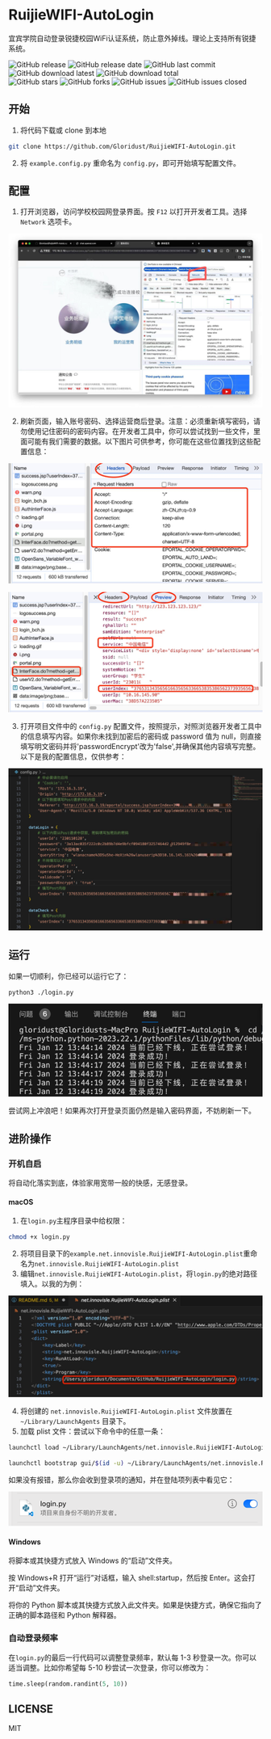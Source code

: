 # RuijieWIFI-AutoLogin
宜宾学院自动登录锐捷校园WiFi认证系统，防止意外掉线。理论上支持所有锐捷系统。

![GitHub release](https://img.shields.io/github/v/release/Gloridust/RuijieWIFI-AutoLogin?style=flat-square)
![GitHub release date](https://img.shields.io/github/release-date/Gloridust/RuijieWIFI-AutoLogin?style=flat-square)
![GitHub last commit](https://img.shields.io/github/last-commit/Gloridust/RuijieWIFI-AutoLogin?style=flat-square)
![GitHub download latest](https://img.shields.io/github/downloads/Gloridust/RuijieWIFI-AutoLogin/latest/total?style=flat-square)
![GitHub download total](https://img.shields.io/github/downloads/Gloridust/RuijieWIFI-AutoLogin/total?style=flat-square)  
![GitHub stars](https://img.shields.io/github/stars/Gloridust/RuijieWIFI-AutoLogin?style=flat-square)
![GitHub forks](https://img.shields.io/github/forks/Gloridust/RuijieWIFI-AutoLogin?style=flat-square)
![GitHub issues](https://img.shields.io/github/issues/Gloridust/RuijieWIFI-AutoLogin?style=flat-square)
![GitHub issues closed](https://img.shields.io/github/issues-closed/Gloridust/RuijieWIFI-AutoLogin?style=flat-square)

## 开始

1. 将代码下载或 clone 到本地

```bash
git clone https://github.com/Gloridust/RuijieWIFI-AutoLogin.git
```

2. 将 `example.config.py` 重命名为 `config.py`，即可开始填写配置文件。

## 配置

1. 打开浏览器，访问学校校园网登录界面。按 `F12` 以打开开发者工具。选择 `Network` 选项卡。

![jpg](./readme_src/1.jpg)

2. 刷新页面，输入账号密码、选择运营商后登录。注意：必须重新填写密码，请勿使用记住密码的密码内容。在开发者工具中，你可以尝试找到一些文件，里面可能有我们需要的数据。以下图片可供参考，你可能在这些位置找到这些配置信息：

![jpg](./readme_src/2.jpg)

![jpg](./readme_src/3.jpg)

3. 打开项目文件中的 `config.py` 配置文件，按照提示，对照浏览器开发者工具中的信息填写内容。如果你未找到加密后的密码或 password 值为 null，则直接填写明文密码并将'passwordEncrypt'改为'false',并确保其他内容填写完整。以下是我的配置信息，仅供参考：

![jpg](./readme_src/4.jpg)

## 运行

如果一切顺利，你已经可以运行它了：

```bash
python3 ./login.py
```

![png](./readme_src/5.png)

尝试网上冲浪吧！如果再次打开登录页面仍然是输入密码界面，不妨刷新一下。

## 进阶操作

### 开机自启

将自动化落实到底，体验家用宽带一般的快感，无感登录。

#### macOS

1. 在`login.py`主程序目录中给权限：

```bash
chmod +x login.py
```

2. 将项目目录下的`example.net.innovisle.RuijieWIFI-AutoLogin.plist`重命名为`net.innovisle.RuijieWIFI-AutoLogin.plist`
3. 编辑`net.innovisle.RuijieWIFI-AutoLogin.plist`，将`login.py`的绝对路径填入。以我的为例：

![jpg](./readme_src/6.jpg)

4. 将创建的 `net.innovisle.RuijieWIFI-AutoLogin.plist` 文件放置在 `~/Library/LaunchAgents` 目录下。
5. 加载 plist 文件：尝试以下命令中的任意一条：

```bash
launchctl load ~/Library/LaunchAgents/net.innovisle.RuijieWIFI-AutoLogin.plist
```

```bash
launchctl bootstrap gui/$(id -u) ~/Library/LaunchAgents/net.innovisle.RuijieWIFI-AutoLogin.plist
```

如果没有报错，那么你会收到登录项的通知，并在登陆项列表中看见它：

![png](./readme_src/7.png)

#### Windows

将脚本或其快捷方式放入 Windows 的“启动”文件夹。

按 Windows+R 打开“运行”对话框，输入 shell:startup，然后按 Enter。这会打开“启动”文件夹。

将你的 Python 脚本或其快捷方式放入此文件夹。如果是快捷方式，确保它指向了正确的脚本路径和 Python 解释器。

### 自动登录频率

在`login.py`的最后一行代码可以调整登录频率，默认每 1-3 秒登录一次。你可以适当调整。比如你希望每 5-10 秒尝试一次登录，你可以修改为：

```python
time.sleep(random.randint(5, 10))
```

## LICENSE

MIT